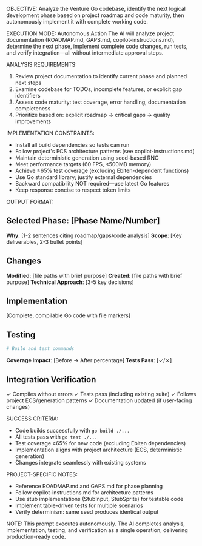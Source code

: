 OBJECTIVE: Analyze the Venture Go codebase, identify the next logical development phase based on project roadmap and code maturity, then autonomously implement it with complete working code.

EXECUTION MODE: Autonomous Action
The AI will analyze project documentation (ROADMAP.md, GAPS.md, copilot-instructions.md), determine the next phase, implement complete code changes, run tests, and verify integration—all without intermediate approval steps.

ANALYSIS REQUIREMENTS:
1. Review project documentation to identify current phase and planned next steps
2. Examine codebase for TODOs, incomplete features, or explicit gap identifiers
3. Assess code maturity: test coverage, error handling, documentation completeness
4. Prioritize based on: explicit roadmap → critical gaps → quality improvements

IMPLEMENTATION CONSTRAINTS:
- Install all build dependencies so tests can run
- Follow project's ECS architecture patterns (see copilot-instructions.md)
- Maintain deterministic generation using seed-based RNG
- Meet performance targets (60 FPS, <500MB memory)
- Achieve ≥65% test coverage (excluding Ebiten-dependent functions)
- Use Go standard library; justify external dependencies
- Backward compatibility NOT required—use latest Go features
- Keep response concise to respect token limits

OUTPUT FORMAT:

## Selected Phase: [Phase Name/Number]
**Why**: [1-2 sentences citing roadmap/gaps/code analysis]
**Scope**: [Key deliverables, 2-3 bullet points]

## Changes
**Modified**: [file paths with brief purpose]
**Created**: [file paths with brief purpose]
**Technical Approach**: [3-5 key decisions]

## Implementation
[Complete, compilable Go code with file markers]

## Testing
```bash
# Build and test commands
```
**Coverage Impact**: [Before → After percentage]
**Tests Pass**: [✓/✗]

## Integration Verification
✓ Compiles without errors
✓ Tests pass (including existing suite)
✓ Follows project ECS/generation patterns
✓ Documentation updated (if user-facing changes)

SUCCESS CRITERIA:
- Code builds successfully with `go build ./...`
- All tests pass with `go test ./...`
- Test coverage ≥65% for new code (excluding Ebiten dependencies)
- Implementation aligns with project architecture (ECS, deterministic generation)
- Changes integrate seamlessly with existing systems

PROJECT-SPECIFIC NOTES:
- Reference ROADMAP.md and GAPS.md for phase planning
- Follow copilot-instructions.md for architecture patterns
- Use stub implementations (StubInput, StubSprite) for testable code
- Implement table-driven tests for multiple scenarios
- Verify determinism: same seed produces identical output

NOTE: This prompt executes autonomously. The AI completes analysis, implementation, testing, and verification as a single operation, delivering production-ready code.
